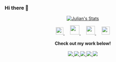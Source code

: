 ### Hi there 👋

<p align="center">
  <a href="https://github.com/gloomtrop" class="rich-diff-level-one">
    <img src="https://github-readme-stats.vercel.app/api?username=gloomtrop&title_color=333&text_color=777" alt="Julian's Stats" >
  </a>
</p>

<p align="center">
  <a href="https://dev.to/gloomtrop">
    <img src="https://svgur.com/i/TKs.svg" width="24px"/>
  </a>
  &emsp;
  <a href="https://buymeacoffee.com/gloomtrop">
    <img src="https://img.icons8.com/ios-glyphs/256/808080/coffee.png" width="30px"/>
  </a> 
  &emsp;
  <a href="https://pufler.dev">
    <img src="https://img.icons8.com/material/256/808080/globe--v1.png" width="28px"/>
  </a>
  &emsp;
  <a href="https://linkedin.com/in/julianpufler">
    <img src="https://img.icons8.com/ios-filled/256/808080/linkedin.svg" width="26px"/>
  </a>
  <br><br>
  <strong>Check out my work below!</strong>
  <br><br>
  <a href="https://badges.pufler.dev">
    <img src="https://badges.pufler.dev/visits/gloomtrop/gloomtrop?style=flat-square&color=black&logo=github&a=0">
  </a>
  <a href="https://badges.pufler.dev">
    <img src="https://badges.pufler.dev/years/gloomtrop?style=flat-square&color=black&logo=github&a=0">
  </a>
  <a href="https://badges.pufler.dev">
    <img src="https://badges.pufler.dev/repos/gloomtrop?style=flat-square&color=black&logo=github&a=0">
  </a>
  <a href="https://badges.pufler.dev">
    <img src="https://badges.pufler.dev/gists/gloomtrop?style=flat-square&color=black&logo=github&a=0">
  </a>
  <a href="https://badges.pufler.dev">
    <img src="https://badges.pufler.dev/commits/monthly/gloomtrop?style=flat-square&color=black&logo=github&a=0">
  </a>
</p>

<!--
**gloomtrop/gloomtrop** is a ✨ _special_ ✨ repository because its `README.md` (this file) appears on your GitHub profile.

Here are some ideas to get you started:

- 🔭 I’m currently working on ...
- 🌱 I’m currently learning ...
- 👯 I’m looking to collaborate on ...
- 🤔 I’m looking for help with ...
- 💬 Ask me about ...
- 📫 How to reach me: ...
- 😄 Pronouns: ...
- ⚡ Fun fact: ...
-->
